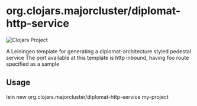 # org.clojars.majorcluster/diplomat-http-service

![Clojars Project](https://img.shields.io/clojars/v/org.clojars.majorcluster/lein-template.diplomat-http-service.svg) 

A Leiningen template for generating a diplomat-architecture styled pedestal service
The port available at this template is http inbound, having foo route specified as a sample

## Usage

lein new org.clojars.majorcluster/diplomat-http-service my-project
